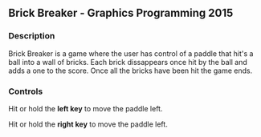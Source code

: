 ## Brick Breaker - Graphics Programming 2015
### Description
Brick Breaker is a game where the user has control of a paddle that hit's a ball into a wall of bricks.
Each brick dissappears once hit by the ball and adds a one to the score. Once all the bricks have been hit the game ends.

### Controls
Hit or hold the **left key** to move the paddle left.

Hit or hold the **right key** to move the paddle left.





